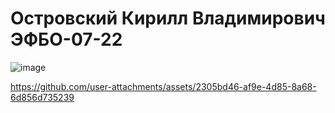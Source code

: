 # Островский Кирилл Владимирович ЭФБО-07-22

![image](https://github.com/user-attachments/assets/c5f18d3b-7262-43a1-86cd-9767dc0a750b)



https://github.com/user-attachments/assets/2305bd46-af9e-4d85-8a68-6d856d735239

